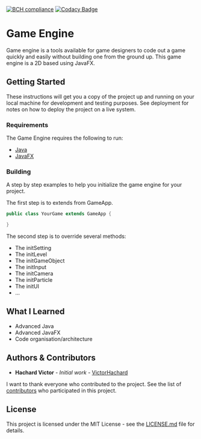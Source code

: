 [![BCH compliance](https://bettercodehub.com/edge/badge/VictorHachard/game-engine?branch=master)](https://bettercodehub.com/)
[![Codacy Badge](https://app.codacy.com/project/badge/Grade/e3dd8b3d1e7d47a999d11311a8836d05)](https://www.codacy.com/gh/VictorHachard/game-engine/dashboard?utm_source=github.com&amp;utm_medium=referral&amp;utm_content=VictorHachard/game-engine&amp;utm_campaign=Badge_Grade)

# Game Engine

Game engine is a tools available for game designers to code out a game quickly and easily without building one from the ground up. This game engine is a 2D based using JavaFX.

## Getting Started

These instructions will get you a copy of the project up and running on your local machine for development and testing purposes. See deployment for notes on how to deploy the project on a live system.

### Requirements

The Game Engine requires the following to run:

-   [Java](https://www.java.com/fr/download/)
-   [JavaFX](https://www.oracle.com/technetwork/java/javafx/overview/index.html)

### Building

A step by step examples to help you initialize the game engine for your project.

The first step is to extends from GameApp.

```java
public class YourGame extends GameApp {

}
```

The second step is to override several methods:

-   The initSetting
-   The initLevel
-   The initGameObject
-   The initInput
-   The initCamera
-   The initParticle
-   The initUI
-   ...

## What I Learned

-   Advanced Java
-   Advanced JavaFX
-   Code organisation/architecture

## Authors & Contributors

-   **Hachard Victor** - *Initial work* - [VictorHachard](https://github.com/VictorHachard)

I want to thank everyone who contributed to the project.
See the list of [contributors](https://github.com/VictorHachard/GameEngine/graphs/contributors) who participated in this project.

## License

This project is licensed under the MIT License - see the [LICENSE.md](../master/LICENSE) file for details.
